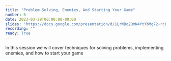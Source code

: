 ```yaml
---
title: "Problem Solving, Enemies, And Starting Your Game"
number: 6
date: 2023-03-28T00:00:00-00:00
slides: "https://docs.google.com/presentation/d/1LrWBo2QmN4YtYbMg72-rcFttDACVutSJ6wD2s1GEvm8/edit?usp=sharing"
recording: ""
ready: True
---
```


In this session we will cover techniques for solving problems, implementing enemies, and how to start your game
